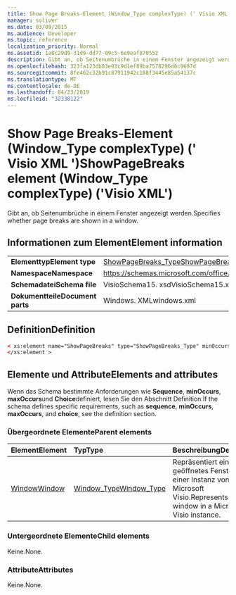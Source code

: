 ```yaml
---
title: Show Page Breaks-Element (Window_Type complexType) (' Visio XML ')
manager: soliver
ms.date: 03/09/2015
ms.audience: Developer
ms.topic: reference
localization_priority: Normal
ms.assetid: 1a8c29d9-31d9-dd77-09c5-6e9eaf870552
description: Gibt an, ob Seitenumbrüche in einem Fenster angezeigt werden.
ms.openlocfilehash: 323fa123db83e93c9d1ef89ba7578296d8c9697d
ms.sourcegitcommit: 8fe462c32b91c87911942c188f3445e85a54137c
ms.translationtype: MT
ms.contentlocale: de-DE
ms.lasthandoff: 04/23/2019
ms.locfileid: "32338122"
---
```

# <a name="showpagebreaks-element-windowtype-complextype-visio-xml"></a><span data-ttu-id="2907f-103">Show Page Breaks-Element (Window_Type complexType) (' Visio XML ')</span><span class="sxs-lookup"><span data-stu-id="2907f-103">ShowPageBreaks element (Window_Type complexType) ('Visio XML')</span></span>

<span data-ttu-id="2907f-104">Gibt an, ob Seitenumbrüche in einem Fenster angezeigt werden.</span><span class="sxs-lookup"><span data-stu-id="2907f-104">Specifies whether page breaks are shown in a window.</span></span>
  
## <a name="element-information"></a><span data-ttu-id="2907f-105">Informationen zum Element</span><span class="sxs-lookup"><span data-stu-id="2907f-105">Element information</span></span>

|||
|:-----|:-----|
|<span data-ttu-id="2907f-106">**Elementtyp**</span><span class="sxs-lookup"><span data-stu-id="2907f-106">**Element type**</span></span> <br/> |[<span data-ttu-id="2907f-107">ShowPageBreaks_Type</span><span class="sxs-lookup"><span data-stu-id="2907f-107">ShowPageBreaks_Type</span></span>](showpagebreaks_type-complextypevisio-xml.md) <br/> |
|<span data-ttu-id="2907f-108">**Namespace**</span><span class="sxs-lookup"><span data-stu-id="2907f-108">**Namespace**</span></span> <br/> |https://schemas.microsoft.com/office/visio/2012/main  <br/> |
|<span data-ttu-id="2907f-109">**Schemadatei**</span><span class="sxs-lookup"><span data-stu-id="2907f-109">**Schema file**</span></span> <br/> |<span data-ttu-id="2907f-110">VisioSchema15. xsd</span><span class="sxs-lookup"><span data-stu-id="2907f-110">VisioSchema15.xsd</span></span>  <br/> |
|<span data-ttu-id="2907f-111">**Dokumentteile**</span><span class="sxs-lookup"><span data-stu-id="2907f-111">**Document parts**</span></span> <br/> |<span data-ttu-id="2907f-112">Windows. XML</span><span class="sxs-lookup"><span data-stu-id="2907f-112">windows.xml</span></span>  <br/> |
   
## <a name="definition"></a><span data-ttu-id="2907f-113">Definition</span><span class="sxs-lookup"><span data-stu-id="2907f-113">Definition</span></span>

```XML
< xs:element name="ShowPageBreaks" type="ShowPageBreaks_Type" minOccurs="0" maxOccurs="1" >
</xs:element >
```

## <a name="elements-and-attributes"></a><span data-ttu-id="2907f-114">Elemente und Attribute</span><span class="sxs-lookup"><span data-stu-id="2907f-114">Elements and attributes</span></span>

<span data-ttu-id="2907f-115">Wenn das Schema bestimmte Anforderungen wie **Sequence**, **minOccurs**, **maxOccurs**und **Choice**definiert, lesen Sie den Abschnitt Definition.</span><span class="sxs-lookup"><span data-stu-id="2907f-115">If the schema defines specific requirements, such as **sequence**, **minOccurs**, **maxOccurs**, and **choice**, see the definition section.</span></span> 
  
### <a name="parent-elements"></a><span data-ttu-id="2907f-116">Übergeordnete Elemente</span><span class="sxs-lookup"><span data-stu-id="2907f-116">Parent elements</span></span>

|<span data-ttu-id="2907f-117">**Element**</span><span class="sxs-lookup"><span data-stu-id="2907f-117">**Element**</span></span>|<span data-ttu-id="2907f-118">**Typ**</span><span class="sxs-lookup"><span data-stu-id="2907f-118">**Type**</span></span>|<span data-ttu-id="2907f-119">**Beschreibung**</span><span class="sxs-lookup"><span data-stu-id="2907f-119">**Description**</span></span>|
|:-----|:-----|:-----|
|[<span data-ttu-id="2907f-120">Window</span><span class="sxs-lookup"><span data-stu-id="2907f-120">Window</span></span>](window-element-windows_type-complextypevisio-xml.md) <br/> |[<span data-ttu-id="2907f-121">Window_Type</span><span class="sxs-lookup"><span data-stu-id="2907f-121">Window_Type</span></span>](window_type-complextypevisio-xml.md) <br/> |<span data-ttu-id="2907f-122">Repräsentiert ein geöffnetes Fenster in einer Instanz von Microsoft Visio.</span><span class="sxs-lookup"><span data-stu-id="2907f-122">Represents an open window in a Microsoft Visio instance.</span></span>  <br/> |
   
### <a name="child-elements"></a><span data-ttu-id="2907f-123">Untergeordnete Elemente</span><span class="sxs-lookup"><span data-stu-id="2907f-123">Child elements</span></span>

<span data-ttu-id="2907f-124">Keine.</span><span class="sxs-lookup"><span data-stu-id="2907f-124">None.</span></span>
  
### <a name="attributes"></a><span data-ttu-id="2907f-125">Attribute</span><span class="sxs-lookup"><span data-stu-id="2907f-125">Attributes</span></span>

<span data-ttu-id="2907f-126">Keine.</span><span class="sxs-lookup"><span data-stu-id="2907f-126">None.</span></span>
  

